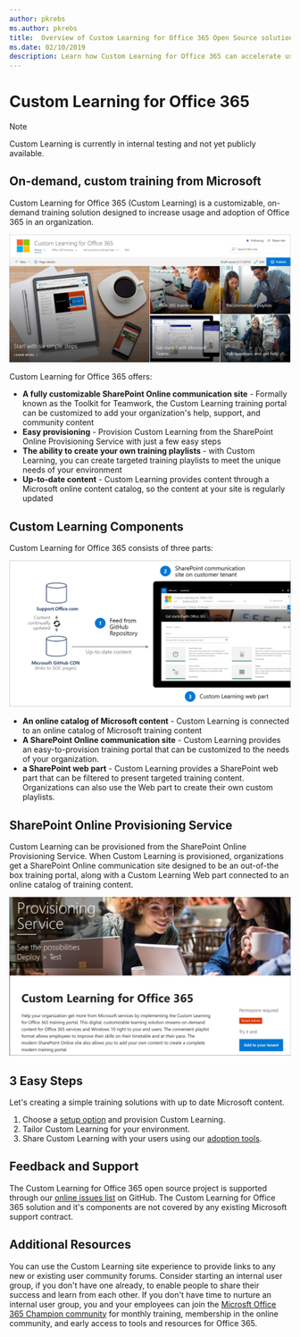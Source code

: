 ```yaml
---
author: pkrebs
ms.author: pkrebs
title:  Overview of Custom Learning for Office 365 Open Source solution
ms.date: 02/10/2019
description: Learn how Custom Learning for Office 365 can accelerate usage and adoption of Office 365 in your organization. Our solutions include a custom SharePoint Online web part and a modern SharePoint Online communications training site that is easily provisioned to your Office 365 tenant. 
---
```


# Custom Learning for Office 365

> [!NOTE]
> Custom Learning is currently in internal testing and not yet publicly available. 

## On-demand, custom training from Microsoft
Custom Learning for Office 365 (Custom Learning) is a customizable, on-demand training solution designed to increase usage and adoption of Office 365 in an organization. 

![cg-introducing.png](media/cg-introducing.png)

Custom Learning for Office 365 offers:
- **A fully customizable SharePoint Online communication site** - Formally known as the Toolkit for Teamwork, the Custom Learning training portal can be customized to add your organization's help, support, and community content
- **Easy provisioning** - Provision Custom Learning from the SharePoint Online Provisioning Service with just a few easy steps
- **The ability to create your own training playlists** - with Custom Learning, you can create targeted training playlists to meet the unique needs of your environment
- **Up-to-date content** - Custom Learning provides content through a Microsoft online content catalog, so the content at your site is regularly updated

## Custom Learning Components
Custom Learning for Office 365 consists of three parts: 

![cg-howitworks.png](media/cg-howitworks.png)

- **An online catalog of Microsoft content** - Custom Learning is connected to an online catalog of Microsoft training content
- **A SharePoint Online communication site** - Custom Learning provides an easy-to-provision training portal that can be customized to the needs of your organization.
- **a SharePoint web part** - Custom Learning provides a SharePoint web part that can be filtered to present targeted training content. Organizations can also use the Web part to create their own custom playlists.

## SharePoint Online Provisioning Service 
Custom Learning can be provisioned from the SharePoint Online Provisioning Service. When Custom Learning is provisioned, organizations get a SharePoint Online communication site designed to be an out-of-the box training portal, along with a Custom Learning Web part connected to an online catalog of training content. 

![cg-provision.png](media/cg-provision.png)

## 3 Easy Steps
Let's creating a simple training solutions with up to date Microsoft content.
1. Choose a [setup option](custom_setuppoptions.md) and provision Custom Learning.  
2. Tailor Custom Learning for your environment.
3. Share Custom Learning with your users using our [adoption tools](driveadoption.md).

## Feedback and Support

The Custom Learning for Office 365 open source project is supported through our [online issues list](https://aka.ms/CustomLearningHelp) on GitHub. The Custom Learning for Office 365 solution and it's components are not covered by any existing Microsoft support contract.  

## Additional Resources
You can use the Custom Learning site experience to provide links to any new or existing user community forums. Consider starting an internal user group, if you don't have one already, to enable people to share their success and learn from each other.  If you don't have time to nurture an internal user group, you and your employees can join the [Microsft Office 365 Champion community](https://aka.ms/O365Champions) for monthly training, membership in the online community, and early access to tools and resources for Office 365.